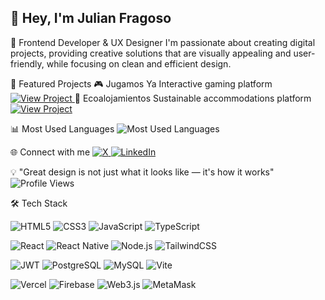 👋 Hey, I'm Julian Fragoso
---

🚀 Frontend Developer & UX Designer
I'm passionate about creating digital projects, providing creative solutions that are visually appealing and user-friendly, while focusing on clean and efficient design.


🎯 Featured Projects
🎮 Jugamos Ya
Interactive gaming platform
<a href="https://jugamosya.vercel.com" target="_blank">
  <img src="https://img.shields.io/badge/View_Project-FF6B6B?style=for-the-badge&logo=vercel&logoColor=white" alt="View Project"/>
</a>
🏡 Ecoalojamientos
Sustainable accommodations platform
<a href="https://ecoalojamientos.vercel.com" target="_blank">
  <img src="https://img.shields.io/badge/View_Project-4ECDC4?style=for-the-badge&logo=vercel&logoColor=white" alt="View Project"/>
</a>

📊 Most Used Languages
<img src="https://github-readme-stats.vercel.app/api/top-langs/?username=julefragoso&theme=react&hide_border=true&include_all_commits=false&count_private=false&layout=compact" alt="Most Used Languages"/>

🌐 Connect with me
<a href="https://x.com/jaytehsouth" target="_blank">
  <img src="https://img.shields.io/badge/X-000000?style=for-the-badge&logo=x&logoColor=white" alt="X"/>
</a>
<a href="https://www.linkedin.com/in/julian-fragoso/" target="_blank">
  <img src="https://img.shields.io/badge/LinkedIn-0077B5?style=for-the-badge&logo=linkedin&logoColor=white" alt="LinkedIn"/>
</a>

💡 "Great design is not just what it looks like — it's how it works"
<img src="https://komarev.com/ghpvc/?username=julefragoso&color=blueviolet&style=for-the-badge" alt="Profile Views"/>


🛠️ Tech Stack
<p>
  <img src="https://img.shields.io/badge/HTML5-E34F26?style=for-the-badge&logo=html5&logoColor=white" alt="HTML5"/>
  <img src="https://img.shields.io/badge/CSS3-1572B6?style=for-the-badge&logo=css3&logoColor=white" alt="CSS3"/>
  <img src="https://img.shields.io/badge/JavaScript-F7DF1E?style=for-the-badge&logo=javascript&logoColor=black" alt="JavaScript"/>
  <img src="https://img.shields.io/badge/TypeScript-007ACC?style=for-the-badge&logo=typescript&logoColor=white" alt="TypeScript"/>
</p>
<p>
  <img src="https://img.shields.io/badge/React-20232A?style=for-the-badge&logo=react&logoColor=61DAFB" alt="React"/>
  <img src="https://img.shields.io/badge/React_Native-20232A?style=for-the-badge&logo=react&logoColor=61DAFB" alt="React Native"/>
  <img src="https://img.shields.io/badge/Node.js-43853D?style=for-the-badge&logo=node.js&logoColor=white" alt="Node.js"/>
  <img src="https://img.shields.io/badge/Tailwind_CSS-38B2AC?style=for-the-badge&logo=tailwind-css&logoColor=white" alt="TailwindCSS"/>
</p>
<p>
  <img src="https://img.shields.io/badge/JWT-black?style=for-the-badge&logo=JSON%20web%20tokens" alt="JWT"/>
  <img src="https://img.shields.io/badge/PostgreSQL-316192?style=for-the-badge&logo=postgresql&logoColor=white" alt="PostgreSQL"/>
  <img src="https://img.shields.io/badge/MySQL-00000F?style=for-the-badge&logo=mysql&logoColor=white" alt="MySQL"/>
  <img src="https://img.shields.io/badge/Vite-B73BFE?style=for-the-badge&logo=vite&logoColor=FFD62E" alt="Vite"/>
</p>
<p>
  <img src="https://img.shields.io/badge/Vercel-000000?style=for-the-badge&logo=vercel&logoColor=white" alt="Vercel"/>
  <img src="https://img.shields.io/badge/Firebase-039BE5?style=for-the-badge&logo=Firebase&logoColor=white" alt="Firebase"/>
  <img src="https://img.shields.io/badge/web3.js-F16822?style=for-the-badge&logo=web3.js&logoColor=white" alt="Web3.js"/>
  <img src="https://img.shields.io/badge/MetaMask-E2761B?style=for-the-badge&logo=metamask&logoColor=white" alt="MetaMask"/>
</p>
